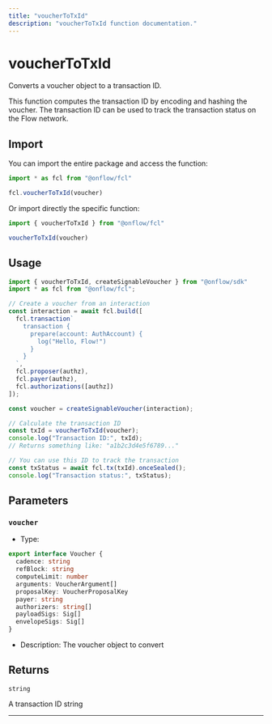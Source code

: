 ```yaml
---
title: "voucherToTxId"
description: "voucherToTxId function documentation."
---
```


<!-- THIS DOCUMENT IS AUTO-GENERATED FROM [onflow/fcl/../sdk/src/resolve/voucher.ts](https://github.com/onflow/fcl-js/tree/master/packages/fcl/../sdk/src/resolve/voucher.ts). DO NOT EDIT MANUALLY -->

# voucherToTxId

Converts a voucher object to a transaction ID.

This function computes the transaction ID by encoding and hashing the voucher.
The transaction ID can be used to track the transaction status on the Flow network.

## Import

You can import the entire package and access the function:

```typescript
import * as fcl from "@onflow/fcl"

fcl.voucherToTxId(voucher)
```

Or import directly the specific function:

```typescript
import { voucherToTxId } from "@onflow/fcl"

voucherToTxId(voucher)
```

## Usage

```typescript
import { voucherToTxId, createSignableVoucher } from "@onflow/sdk"
import * as fcl from "@onflow/fcl";

// Create a voucher from an interaction
const interaction = await fcl.build([
  fcl.transaction`
    transaction {
      prepare(account: AuthAccount) {
        log("Hello, Flow!")
      }
    }
  `,
  fcl.proposer(authz),
  fcl.payer(authz),
  fcl.authorizations([authz])
]);

const voucher = createSignableVoucher(interaction);

// Calculate the transaction ID
const txId = voucherToTxId(voucher);
console.log("Transaction ID:", txId);
// Returns something like: "a1b2c3d4e5f6789..."

// You can use this ID to track the transaction
const txStatus = await fcl.tx(txId).onceSealed();
console.log("Transaction status:", txStatus);
```

## Parameters

### `voucher` 


- Type: 
```typescript
export interface Voucher {
  cadence: string
  refBlock: string
  computeLimit: number
  arguments: VoucherArgument[]
  proposalKey: VoucherProposalKey
  payer: string
  authorizers: string[]
  payloadSigs: Sig[]
  envelopeSigs: Sig[]
}
```
- Description: The voucher object to convert


## Returns

`string`


A transaction ID string

---